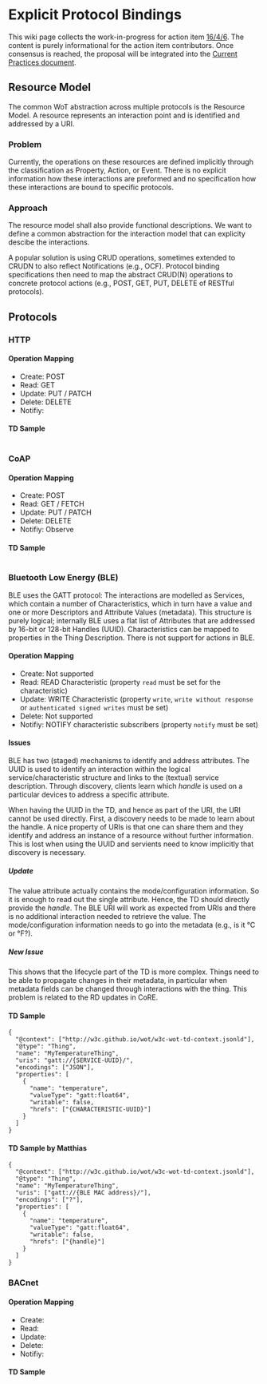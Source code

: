 # Explicit Protocol Bindings

This wiki page collects the work-in-progress for action item [16/4/6](https://www.w3.org/WoT/IG/wiki/IG_WebConf).
The content is purely informational for the action item contributors.
Once consensus is reached, the proposal will be integrated into the [Current Practices document](http://w3c.github.io/wot/current-practices/wot-practices.html).

## Resource Model

The common WoT abstraction across multiple protocols is the Resource Model.
A resource represents an interaction point and is identified and addressed by a URI.

### Problem

Currently, the operations on these resources are defined implicitly through the classification as Property, Action, or Event.
There is no explicit information how these interactions are preformed and no specification how these interactions are bound to specific protocols.

### Approach

The resource model shall also provide functional descriptions.
We want to define a common abstraction for the interaction model that can explicity descibe the interactions.

A popular solution is using CRUD operations, sometimes extended to CRUDN to also reflect Notifications (e.g., OCF).
Protocol binding specifications then need to map the abstract CRUD(N) operations to concrete protocol actions (e.g., POST, GET, PUT, DELETE of RESTful protocols).

## Protocols

### HTTP

#### Operation Mapping

* Create: POST
* Read: GET
* Update: PUT / PATCH
* Delete: DELETE
* Notifiy: 

#### TD Sample

```

```

### CoAP

#### Operation Mapping

* Create: POST
* Read: GET / FETCH
* Update: PUT / PATCH
* Delete: DELETE
* Notifiy: Observe

#### TD Sample

```

```

### Bluetooth Low Energy (BLE)

BLE uses the GATT protocol: The interactions are modelled as Services, which contain a number of Characteristics, which in turn have a value and one or more Descriptors and Attribute Values (metadata). This structure is purely logical; internally BLE uses a flat list of Attributes that are addressed by 16-bit or 128-bit Handles (UUID). Characteristics can be mapped to properties in the Thing Description. There is not support for actions in BLE.

#### Operation Mapping

* Create: Not supported
* Read: READ Characteristic (property `read` must be set for the characteristic)
* Update: WRITE Characteristic (property `write`, `write without response` or `authenticated signed writes` must be set)
* Delete: Not supported
* Notifiy: NOTIFY characteristic subscribers (property `notify` must be set)

#### Issues

BLE has two (staged) mechanisms to identify and address attributes. The UUID is used to identify an interaction within the logical service/characteristic structure and links to the (textual) service description. Through discovery, clients learn which *handle* is used on a particular devices to address a specific attribute.

When having the UUID in the TD, and hence as part of the URI, the URI cannot be used directly. First, a discovery needs to be made to learn about the handle. A nice property of URIs is that one can share them and they identify and address an instance of a resource without further information. This is lost when using the UUID and servients need to know implicitly that discovery is necessary.

##### Update
The value attribute actually contains the mode/configuration information. So it is enough to read out the single attribute.
Hence, the TD should directly provide the *handle*. The BLE URI will work as expected from URIs and there is no additional interaction needed to retrieve the value. The mode/configuration information needs to go into the metadata (e.g., is it °C or °F?).

##### New Issue
This shows that the lifecycle part of the TD is more complex. Things need to be able to propagate changes in their metadata, in particular when metadata fields can be changed through interactions with the thing. This problem is related to the RD updates in CoRE.

#### TD Sample

```
{
  "@context": ["http://w3c.github.io/wot/w3c-wot-td-context.jsonld"],
  "@type": "Thing",
  "name": "MyTemperatureThing",
  "uris": "gatt://{SERVICE-UUID}/",
  "encodings": ["JSON"],
  "properties": [
    {
      "name": "temperature",
      "valueType": "gatt:float64",
      "writable": false,
      "hrefs": ["{CHARACTERISTIC-UUID}"]
    }
  ]
}
```

#### TD Sample by Matthias

```
{
  "@context": ["http://w3c.github.io/wot/w3c-wot-td-context.jsonld"],
  "@type": "Thing",
  "name": "MyTemperatureThing",
  "uris": ["gatt://{BLE MAC address}/"],
  "encodings": ["?"],
  "properties": [
    {
      "name": "temperature",
      "valueType": "gatt:float64",
      "writable": false,
      "hrefs": ["{handle}"]
    }
  ]
}
```

### BACnet

#### Operation Mapping

* Create: 
* Read: 
* Update: 
* Delete: 
* Notifiy: 

#### TD Sample

```

```
